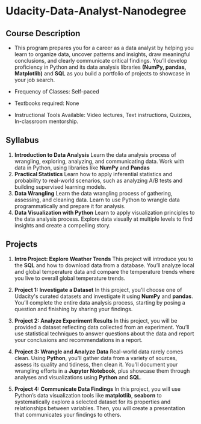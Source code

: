 # Udacity-Data-Analyst-Nanodegree

## Course Description	
* This program prepares you for a career as a data analyst by helping you learn to organize data, uncover patterns and insights, draw meaningful conclusions, and clearly communicate critical findings. You’ll develop proficiency in Python and its data analysis libraries **(NumPy, pandas, Matplotlib)** and **SQL** as you build a portfolio of projects to showcase in your job search.

* Frequency of Classes: Self-paced
* Textbooks required: None
* Instructional Tools Available: Video lectures, Text instructions, Quizzes, In-classroom mentorship.

## Syllabus 
1. **Introduction to Data Analysis** 
Learn the data analysis process of wrangling, exploring, analyzing, and communicating data. Work with data in Python, using libraries like **NumPy** and **Pandas**
2. **Practical Statistics**
Learn how to apply inferential statistics and probability to real-world scenarios, such as analyzing A/B tests and building supervised learning models.
3. **Data Wrangling**
Learn the data wrangling process of gathering, assessing, and cleaning data. Learn to use Python to wrangle data programmatically and prepare it for analysis.
4. **Data Visualization with Python**
Learn to apply visualization principles to the data analysis process. Explore data visually at multiple levels to find insights and create a compelling story.

## Projects
1. **Intro Project: Explore Weather Trends** 
This project will introduce you to the **SQL** and how to download data from a database. You’ll analyze local and global temperature data and compare the temperature trends where you live to overall global temperature trends.

2. **Project 1: Investigate a Dataset** 
In this project, you’ll choose one of Udacity's curated datasets and investigate
it using **NumPy** and **pandas**. You’ll complete the entire data analysis process, starting by posing a question and finishing by sharing your findings.

3. **Project 2: Analyze Experiment Results** 
In this project, you will be provided a dataset reflecting data collected from an experiment. You’ll use statistical techniques to answer questions about the data and report your conclusions and recommendations in a report.

4. **Project 3: Wrangle and Analyze Data**
Real-world data rarely comes clean. Using **Python**, you'll gather data from a variety of sources, assess its quality and tidiness, then clean it. You'll document your wrangling efforts in a **Jupyter Notebook**, plus showcase them through analyses and visualizations using **Python** and **SQL**.

5. **Project 4: Communicate Data Findings**
In this project, you will use Python’s data visualization tools like **matplotlib**, **seaborn** to systematically explore a selected dataset for its properties and relationships between variables. Then, you will create a presentation that communicates your findings to others.
